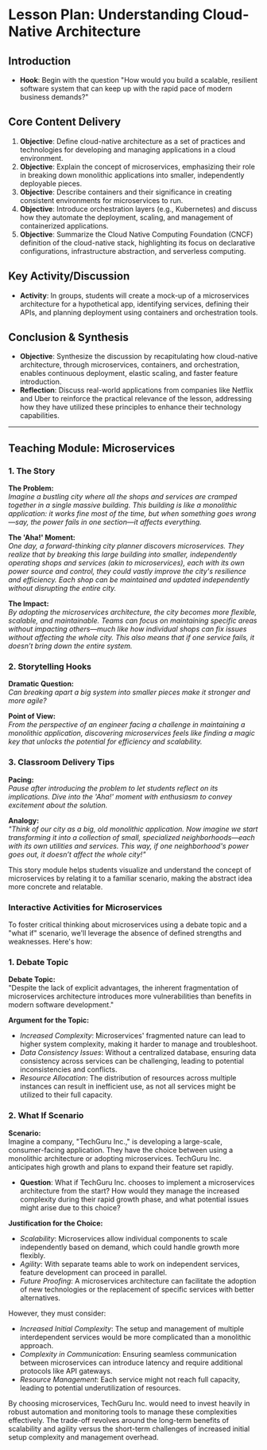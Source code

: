 # Lesson Plan: Understanding Cloud-Native Architecture

## Introduction
- **Hook**: Begin with the question "How would you build a scalable, resilient software system that can keep up with the rapid pace of modern business demands?"

## Core Content Delivery
1. **Objective**: Define cloud-native architecture as a set of practices and technologies for developing and managing applications in a cloud environment.
2. **Objective**: Explain the concept of microservices, emphasizing their role in breaking down monolithic applications into smaller, independently deployable pieces.
3. **Objective**: Describe containers and their significance in creating consistent environments for microservices to run.
4. **Objective**: Introduce orchestration layers (e.g., Kubernetes) and discuss how they automate the deployment, scaling, and management of containerized applications.
5. **Objective**: Summarize the Cloud Native Computing Foundation (CNCF) definition of the cloud-native stack, highlighting its focus on declarative configurations, infrastructure abstraction, and serverless computing.

## Key Activity/Discussion
- **Activity**: In groups, students will create a mock-up of a microservices architecture for a hypothetical app, identifying services, defining their APIs, and planning deployment using containers and orchestration tools.

## Conclusion & Synthesis
- **Objective**: Synthesize the discussion by recapitulating how cloud-native architecture, through microservices, containers, and orchestration, enables continuous deployment, elastic scaling, and faster feature introduction.
- **Reflection**: Discuss real-world applications from companies like Netflix and Uber to reinforce the practical relevance of the lesson, addressing how they have utilized these principles to enhance their technology capabilities.


---

## Teaching Module: Microservices
### 1. The Story

**The Problem:**  
*Imagine a bustling city where all the shops and services are cramped together in a single massive building. This building is like a monolithic application: it works fine most of the time, but when something goes wrong—say, the power fails in one section—it affects everything.*

**The 'Aha!' Moment:**  
*One day, a forward-thinking city planner discovers microservices. They realize that by breaking this large building into smaller, independently operating shops and services (akin to microservices), each with its own power source and control, they could vastly improve the city's resilience and efficiency. Each shop can be maintained and updated independently without disrupting the entire city.*

**The Impact:**  
*By adopting the microservices architecture, the city becomes more flexible, scalable, and maintainable. Teams can focus on maintaining specific areas without impacting others—much like how individual shops can fix issues without affecting the whole city. This also means that if one service fails, it doesn’t bring down the entire system.*

### 2. Storytelling Hooks

**Dramatic Question:**  
*Can breaking apart a big system into smaller pieces make it stronger and more agile?*

**Point of View:**  
*From the perspective of an engineer facing a challenge in maintaining a monolithic application, discovering microservices feels like finding a magic key that unlocks the potential for efficiency and scalability.*

### 3. Classroom Delivery Tips

**Pacing:**  
*Pause after introducing the problem to let students reflect on its implications. Dive into the 'Aha!' moment with enthusiasm to convey excitement about the solution.*

**Analogy:**  
*"Think of our city as a big, old monolithic application. Now imagine we start transforming it into a collection of small, specialized neighborhoods—each with its own utilities and services. This way, if one neighborhood's power goes out, it doesn’t affect the whole city!"*

This story module helps students visualize and understand the concept of microservices by relating it to a familiar scenario, making the abstract idea more concrete and relatable.

### Interactive Activities for Microservices
To foster critical thinking about microservices using a debate topic and a "what if" scenario, we'll leverage the absence of defined strengths and weaknesses. Here's how:

### 1. **Debate Topic**

**Debate Topic:**  
"Despite the lack of explicit advantages, the inherent fragmentation of microservices architecture introduces more vulnerabilities than benefits in modern software development."

**Argument for the Topic:**
   - *Increased Complexity*: Microservices' fragmented nature can lead to higher system complexity, making it harder to manage and troubleshoot.
   - *Data Consistency Issues*: Without a centralized database, ensuring data consistency across services can be challenging, leading to potential inconsistencies and conflicts.
   - *Resource Allocation*: The distribution of resources across multiple instances can result in inefficient use, as not all services might be utilized to their full capacity.

### 2. **What If Scenario**

**Scenario:**  
Imagine a company, "TechGuru Inc.," is developing a large-scale, consumer-facing application. They have the choice between using a monolithic architecture or adopting microservices. TechGuru Inc. anticipates high growth and plans to expand their feature set rapidly.

* **Question**: What if TechGuru Inc. chooses to implement a microservices architecture from the start? How would they manage the increased complexity during their rapid growth phase, and what potential issues might arise due to this choice?

**Justification for the Choice:**
   - *Scalability*: Microservices allow individual components to scale independently based on demand, which could handle growth more flexibly.
   - *Agility*: With separate teams able to work on independent services, feature development can proceed in parallel.
   - *Future Proofing*: A microservices architecture can facilitate the adoption of new technologies or the replacement of specific services with better alternatives.

However, they must consider:
   - *Increased Initial Complexity*: The setup and management of multiple interdependent services would be more complicated than a monolithic approach.
   - *Complexity in Communication*: Ensuring seamless communication between microservices can introduce latency and require additional protocols like API gateways.
   - *Resource Management*: Each service might not reach full capacity, leading to potential underutilization of resources.

By choosing microservices, TechGuru Inc. would need to invest heavily in robust automation and monitoring tools to manage these complexities effectively. The trade-off revolves around the long-term benefits of scalability and agility versus the short-term challenges of increased initial setup complexity and management overhead.